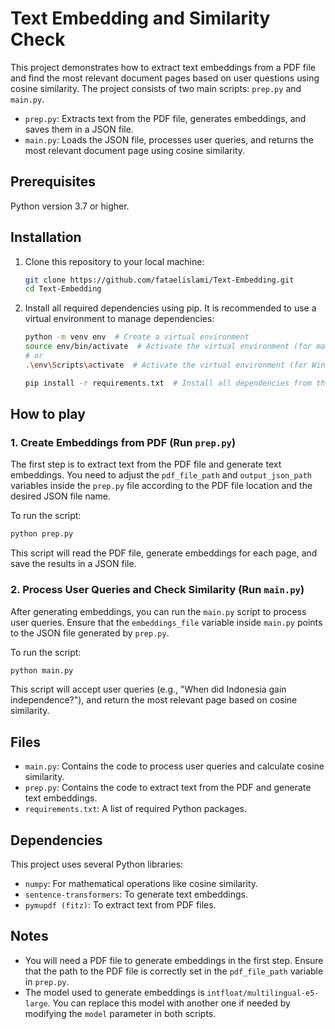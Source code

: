 # Text Embedding and Similarity Check

This project demonstrates how to extract text embeddings from a PDF file and find the most relevant document pages based on user questions using cosine similarity. The project consists of two main scripts: `prep.py` and `main.py`.

- `prep.py`: Extracts text from the PDF file, generates embeddings, and saves them in a JSON file.
- `main.py`: Loads the JSON file, processes user queries, and returns the most relevant document page using cosine similarity.

## Prerequisites

Python version 3.7 or higher.

## Installation

1. Clone this repository to your local machine:
   ```bash
   git clone https://github.com/fataelislami/Text-Embedding.git
   cd Text-Embedding
   ```

2. Install all required dependencies using pip. It is recommended to use a virtual environment to manage dependencies:

    ```bash
    python -m venv env  # Create a virtual environment
    source env/bin/activate  # Activate the virtual environment (for macOS/Linux)
    # or
    .\env\Scripts\activate  # Activate the virtual environment (for Windows)

    pip install -r requirements.txt  # Install all dependencies from the requirements.txt file
    ```

## How to play

### 1. Create Embeddings from PDF (Run `prep.py`)
The first step is to extract text from the PDF file and generate text embeddings. You need to adjust the `pdf_file_path` and `output_json_path` variables inside the `prep.py` file according to the PDF file location and the desired JSON file name.

To run the script:

```bash
python prep.py
```

This script will read the PDF file, generate embeddings for each page, and save the results in a JSON file.

### 2. Process User Queries and Check Similarity (Run `main.py`)
After generating embeddings, you can run the `main.py` script to process user queries. Ensure that the `embeddings_file` variable inside `main.py` points to the JSON file generated by `prep.py`.

To run the script:

```bash
python main.py
```

This script will accept user queries (e.g., "When did Indonesia gain independence?"), and return the most relevant page based on cosine similarity.

## Files

- `main.py`: Contains the code to process user queries and calculate cosine similarity.
- `prep.py`: Contains the code to extract text from the PDF and generate text embeddings.
- `requirements.txt`: A list of required Python packages.

## Dependencies

This project uses several Python libraries:

- `numpy`: For mathematical operations like cosine similarity.
- `sentence-transformers`: To generate text embeddings.
- `pymupdf (fitz)`: To extract text from PDF files.

## Notes

- You will need a PDF file to generate embeddings in the first step. Ensure that the path to the PDF file is correctly set in the `pdf_file_path` variable in `prep.py`.
- The model used to generate embeddings is `intfloat/multilingual-e5-large`. You can replace this model with another one if needed by modifying the `model` parameter in both scripts.
